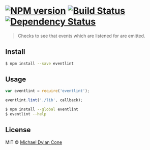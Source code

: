 #  [![NPM version][npm-image]][npm-url] [![Build Status][travis-image]][travis-url] [![Dependency Status][daviddm-url]][daviddm-image]

> Checks to see that events which are listened for are emitted.


## Install

```sh
$ npm install --save eventlint
```


## Usage

```js
var eventlint = require('eventlint');

eventlint.lint('./lib', callback);
```

```sh
$ npm install --global eventlint
$ eventlint --help
```


## License

MIT © [Michael Dylan Cone](http://dotapply.net)


[npm-url]: https://npmjs.org/package/eventlint
[npm-image]: https://badge.fury.io/js/eventlint.svg
[travis-url]: https://travis-ci.org/mdcone/eventlint
[travis-image]: https://travis-ci.org/mdcone/eventlint.svg?branch=master
[daviddm-url]: https://david-dm.org/mdcone/eventlint.svg?theme=shields.io
[daviddm-image]: https://david-dm.org/mdcone/eventlint
